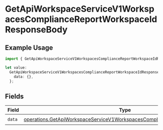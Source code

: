 # GetApiWorkspaceServiceV1WorkspacesComplianceReportWorkspaceIdResponseBody

## Example Usage

```typescript
import { GetApiWorkspaceServiceV1WorkspacesComplianceReportWorkspaceIdResponseBody } from "oppulence-backend-sdk/models/operations";

let value:
  GetApiWorkspaceServiceV1WorkspacesComplianceReportWorkspaceIdResponseBody = {
    data: {},
  };
```

## Fields

| Field                                                                                                                                                                        | Type                                                                                                                                                                         | Required                                                                                                                                                                     | Description                                                                                                                                                                  |
| ---------------------------------------------------------------------------------------------------------------------------------------------------------------------------- | ---------------------------------------------------------------------------------------------------------------------------------------------------------------------------- | ---------------------------------------------------------------------------------------------------------------------------------------------------------------------------- | ---------------------------------------------------------------------------------------------------------------------------------------------------------------------------- |
| `data`                                                                                                                                                                       | [operations.GetApiWorkspaceServiceV1WorkspacesComplianceReportWorkspaceIdData](../../models/operations/getapiworkspaceservicev1workspacescompliancereportworkspaceiddata.md) | :heavy_check_mark:                                                                                                                                                           | N/A                                                                                                                                                                          |